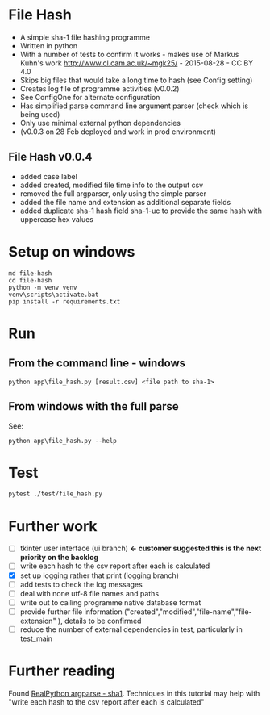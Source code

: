 # File Hash

- A simple sha-1 file hashing programme
- Written in python
- With a number of tests to confirm it works - makes use of Markus Kuhn's work
  <http://www.cl.cam.ac.uk/~mgk25/> - 2015-08-28 - CC BY 4.0
- Skips big files that would take a long time to hash (see Config setting)
- Creates log file of programme activities (v0.0.2)
- See ConfigOne for alternate configuration
- Has simplified parse command line argument parser (check which is being used)
- Only use minimal external python dependencies
- (v0.0.3 on 28 Feb deployed and work in prod environment)

## File Hash v0.0.4

- added case label
- added created, modified file time info to the output csv
- removed the full argparser, only using the simple parser
- added the file name and extension as additional separate fields
- added duplicate sha-1 hash field sha-1-uc to provide the same hash with uppercase hex values


# Setup on windows 

```commandline
md file-hash
cd file-hash
python -m venv venv
venv\scripts\activate.bat
pip install -r requirements.txt
```

# Run 

## From the command line - windows

```commandline
python app\file_hash.py [result.csv] <file path to sha-1>
```

## From windows with the full parse
See:
```commandline
python app\file_hash.py --help
```

# Test

```commandline
pytest ./test/file_hash.py
```

# Further work

- [ ] tkinter user interface (ui branch) **<- customer suggested this is the next priority on the backlog**
- [ ] write each hash to the csv report after each is calculated
- [x] set up logging rather that print (logging branch)
- [ ] add tests to check the log messages
- [ ] deal with none utf-8 file names and paths
- [ ] write out to calling programme native database format
- [ ] provide further file information ("created","modified","file-name","file-extension"
), details to be confirmed
- [ ] reduce the number of external dependencies in test, particularly in test_main

# Further reading

Found [RealPython argparse - sha1](https://realpython.com/python-command-line-arguments/#two-utilities-from-the-unix-world).
Techniques in this tutorial may help with "write each hash to the csv report after each is calculated"